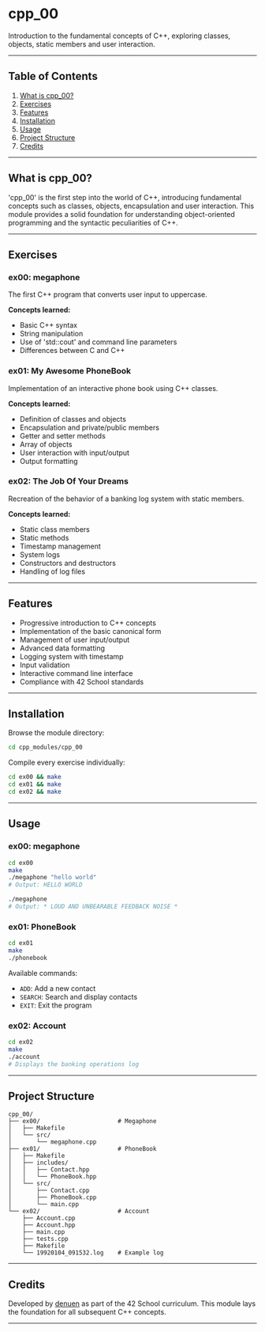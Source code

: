 # cpp_00

Introduction to the fundamental concepts of C++, exploring classes, objects, static members and user interaction.

---

## Table of Contents

1. [What is cpp_00?](#what-is-cpp_00)
2. [Exercises](#exercises)
3. [Features](#features)
4. [Installation](#installation)
5. [Usage](#usage)
6. [Project Structure](#project-structure)
7. [Credits](#credits)

---

## What is cpp_00?

'cpp_00' is the first step into the world of C++, introducing fundamental concepts such as classes, objects, encapsulation and user interaction. This module provides a solid foundation for understanding object-oriented programming and the syntactic peculiarities of C++.

---

## Exercises

### ex00: megaphone

The first C++ program that converts user input to uppercase.

**Concepts learned:**

- Basic C++ syntax
- String manipulation
- Use of 'std::cout' and command line parameters
- Differences between C and C++

### ex01: My Awesome PhoneBook

Implementation of an interactive phone book using C++ classes.

**Concepts learned:**

- Definition of classes and objects
- Encapsulation and private/public members
- Getter and setter methods
- Array of objects
- User interaction with input/output
- Output formatting

### ex02: The Job Of Your Dreams

Recreation of the behavior of a banking log system with static members.

**Concepts learned:**

- Static class members
- Static methods
- Timestamp management
- System logs
- Constructors and destructors
- Handling of log files

---

## Features

- Progressive introduction to C++ concepts
- Implementation of the basic canonical form
- Management of user input/output
- Advanced data formatting
- Logging system with timestamp
- Input validation
- Interactive command line interface
- Compliance with 42 School standards

---

## Installation

Browse the module directory:

```bash
cd cpp_modules/cpp_00
```

Compile every exercise individually:

```bash
cd ex00 && make
cd ex01 && make
cd ex02 && make
```

---

## Usage

### ex00: megaphone

```bash
cd ex00
make
./megaphone "hello world"
# Output: HELLO WORLD

./megaphone
# Output: * LOUD AND UNBEARABLE FEEDBACK NOISE *
```

### ex01: PhoneBook

```bash
cd ex01
make
./phonebook
```

Available commands:

- `ADD`: Add a new contact
- `SEARCH`: Search and display contacts
- `EXIT`: Exit the program

### ex02: Account

```bash
cd ex02
make
./account
# Displays the banking operations log
```

---

## Project Structure

```
cpp_00/
├── ex00/                      # Megaphone
│   ├── Makefile
│   └── src/
│       └── megaphone.cpp
├── ex01/                      # PhoneBook
│   ├── Makefile
│   ├── includes/
│   │   ├── Contact.hpp
│   │   └── PhoneBook.hpp
│   └── src/
│       ├── Contact.cpp
│       ├── PhoneBook.cpp
│       └── main.cpp
└── ex02/                      # Account
    ├── Account.cpp
    ├── Account.hpp
    ├── main.cpp
    ├── tests.cpp
    ├── Makefile
    └── 19920104_091532.log    # Example log
```

---

## Credits

Developed by [denuen](https://github.com/denuen) as part of the 42 School curriculum. This module lays the foundation for all subsequent C++ concepts.

---
